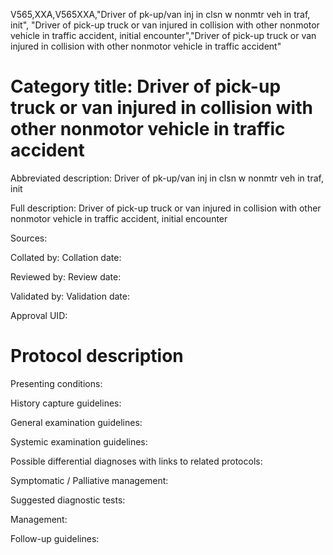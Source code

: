 V565,XXA,V565XXA,"Driver of pk-up/van inj in clsn w nonmtr veh in traf, init", "Driver of pick-up truck or van injured in collision with other nonmotor vehicle in traffic accident, initial encounter","Driver of pick-up truck or van injured in collision with other nonmotor vehicle in traffic accident"
# Category title: Driver of pick-up truck or van injured in collision with other nonmotor vehicle in traffic accident

Abbreviated description: Driver of pk-up/van inj in clsn w nonmtr veh in traf, init

Full description: Driver of pick-up truck or van injured in collision with other nonmotor vehicle in traffic accident, initial encounter

Sources:

Collated by:
Collation date:

Reviewed by:
Review date:

Validated by:
Validation date:

Approval UID:

# Protocol description

Presenting conditions:

History capture guidelines:

General examination guidelines:

Systemic examination guidelines:

Possible differential diagnoses with links to related protocols:

Symptomatic / Palliative management:

Suggested diagnostic tests:

Management:

Follow-up guidelines:

